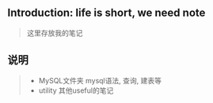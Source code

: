 ## Introduction: life is short, we need note
> 这里存放我的笔记

## 说明
>- MySQL文件夹
> mysql语法, 查询, 建表等
>- utility
> 其他useful的笔记

